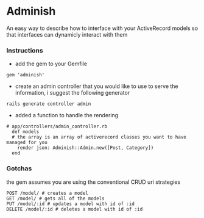 # Adminish

An easy way to describe how to interface with your ActiveRecord models so that interfaces can dynamicly interact with them

### Instructions

- add the gem to your Gemfile
```
gem 'adminish'
```
- create an admin controller that you would like to use to serve the information, i suggest the following generator
```
rails generate controller admin
```
- added a function to handle the rendering
```
# app/controllers/admin_controller.rb
  def models
  # the array is an array of activerecord classes you want to have managed for you
    render json: Adminish::Admin.new([Post, Category])
  end
```

### Gotchas
the gem assumes you are using the conventional CRUD uri strategies
```
POST /model/ # creates a model
GET /model/ # gets all of the models
PUT /model/:id # updates a model with id of :id
DELETE /model/:id # deletes a model with id of :id
```
